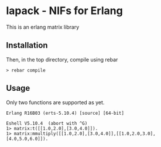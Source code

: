 lapack - NIFs for Erlang
============================

This is an erlang matrix library 

Installation
-----

Then, in the top directory, compile using rebar

	> rebar compile

Usage
-----

Only two functions are supported as yet.

	Erlang R16B03 (erts-5.10.4) [source] [64-bit] 

	Eshell V5.10.4  (abort with ^G)
	1> matrix:t([[1.0,2.0],[3.0,4.0]]).
	1> matrix:mmultiply([[1.0,2.0],[3.0,4.0]],[[1.0,2.0,3.0],[4.0,5.0,6.0]]).



